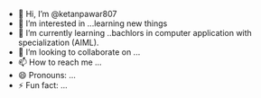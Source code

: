 - 👋 Hi, I’m @ketanpawar807
- 👀 I’m interested in ...learning new things
- 🌱 I’m currently learning ..bachlors in computer application with specialization (AIML).
- 💞️ I’m looking to collaborate on ...
- 📫 How to reach me ...
- 😄 Pronouns: ...
- ⚡ Fun fact: ...

<!---
ketanpawar807/ketanpawar807 is a ✨ special ✨ repository because its `README.md` (this file) appears on your GitHub profile.
You can click the Preview link to take a look at your changes.
--->
